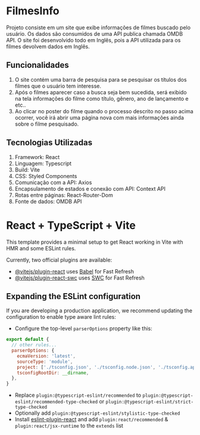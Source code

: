 # FilmesInfo

Projeto consiste em um site que exibe informações de filmes buscado pelo usuário. Os dados são consumidos de uma API publica chamada OMDB API.
O site foi desenvolvido todo em Inglês, pois a API utilizada para os filmes devolvem dados em Inglês.

## Funcionalidades

1. O site contém uma barra de pesquisa para se pesquisar os títulos dos filmes que o usuário tem interesse.
2. Após o filmes aparecer caso a busca seja bem sucedida, será exibido na tela informações do filme como título, gênero, ano de lançamento e etc..
3. Ao clicar no poster do filme quando o processo descrito no passo acima ocorrer, você irá abrir uma página nova com mais informações ainda sobre o filme pesquisado.

## Tecnologias Utilizadas

1. Framework: React
2. Linguagem: Typescript
3. Build: Vite
4. CSS: Styled Components
5. Comunicação com a API: Axios
6. Encapsulamento de estados e conexão com API: Context API
7. Rotas entre páginas: React-Router-Dom
8. Fonte de dados: OMDB API


# React + TypeScript + Vite

This template provides a minimal setup to get React working in Vite with HMR and some ESLint rules.

Currently, two official plugins are available:

- [@vitejs/plugin-react](https://github.com/vitejs/vite-plugin-react/blob/main/packages/plugin-react/README.md) uses [Babel](https://babeljs.io/) for Fast Refresh
- [@vitejs/plugin-react-swc](https://github.com/vitejs/vite-plugin-react-swc) uses [SWC](https://swc.rs/) for Fast Refresh

## Expanding the ESLint configuration

If you are developing a production application, we recommend updating the configuration to enable type aware lint rules:

- Configure the top-level `parserOptions` property like this:

```js
export default {
  // other rules...
  parserOptions: {
    ecmaVersion: 'latest',
    sourceType: 'module',
    project: ['./tsconfig.json', './tsconfig.node.json', './tsconfig.app.json'],
    tsconfigRootDir: __dirname,
  },
}
```

- Replace `plugin:@typescript-eslint/recommended` to `plugin:@typescript-eslint/recommended-type-checked` or `plugin:@typescript-eslint/strict-type-checked`
- Optionally add `plugin:@typescript-eslint/stylistic-type-checked`
- Install [eslint-plugin-react](https://github.com/jsx-eslint/eslint-plugin-react) and add `plugin:react/recommended` & `plugin:react/jsx-runtime` to the `extends` list
